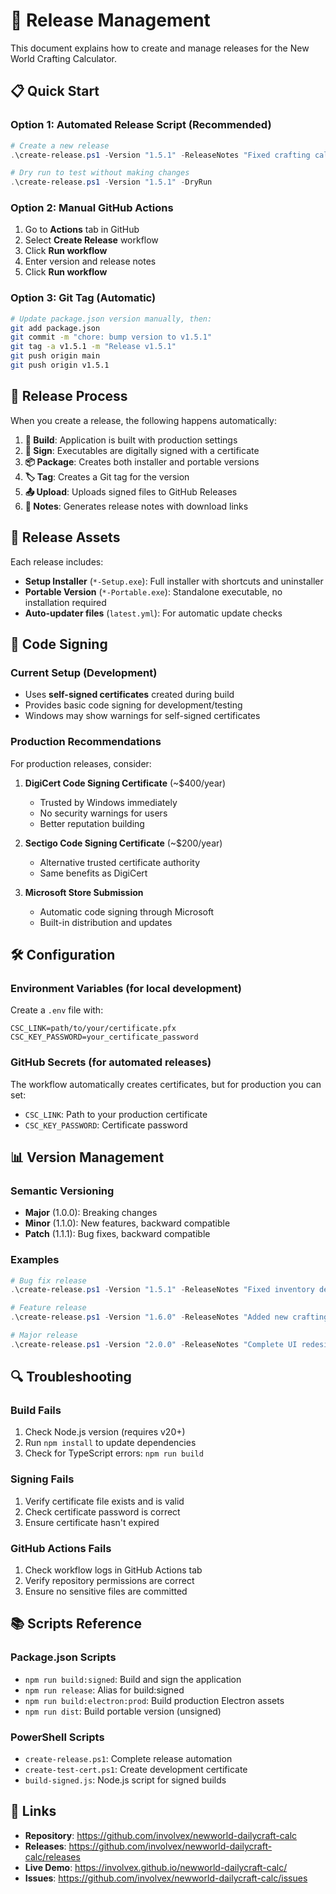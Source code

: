 # 🚀 Release Management

This document explains how to create and manage releases for the New World Crafting Calculator.

## 📋 Quick Start

### Option 1: Automated Release Script (Recommended)

```powershell
# Create a new release
.\create-release.ps1 -Version "1.5.1" -ReleaseNotes "Fixed crafting calculations for new items"

# Dry run to test without making changes
.\create-release.ps1 -Version "1.5.1" -DryRun
```

### Option 2: Manual GitHub Actions

1. Go to **Actions** tab in GitHub
2. Select **Create Release** workflow
3. Click **Run workflow**
4. Enter version and release notes
5. Click **Run workflow**

### Option 3: Git Tag (Automatic)

```bash
# Update package.json version manually, then:
git add package.json
git commit -m "chore: bump version to v1.5.1"
git tag -a v1.5.1 -m "Release v1.5.1"
git push origin main
git push origin v1.5.1
```

## 🔄 Release Process

When you create a release, the following happens automatically:

1. **🔨 Build**: Application is built with production settings
2. **🔐 Sign**: Executables are digitally signed with a certificate
3. **📦 Package**: Creates both installer and portable versions
4. **🏷️ Tag**: Creates a Git tag for the version
5. **📤 Upload**: Uploads signed files to GitHub Releases
6. **📝 Notes**: Generates release notes with download links

## 📁 Release Assets

Each release includes:

- **Setup Installer** (`*-Setup.exe`): Full installer with shortcuts and uninstaller
- **Portable Version** (`*-Portable.exe`): Standalone executable, no installation required
- **Auto-updater files** (`latest.yml`): For automatic update checks

## 🔐 Code Signing

### Current Setup (Development)
- Uses **self-signed certificates** created during build
- Provides basic code signing for development/testing
- Windows may show warnings for self-signed certificates

### Production Recommendations
For production releases, consider:

1. **DigiCert Code Signing Certificate** (~$400/year)
   - Trusted by Windows immediately
   - No security warnings for users
   - Better reputation building

2. **Sectigo Code Signing Certificate** (~$200/year)
   - Alternative trusted certificate authority
   - Same benefits as DigiCert

3. **Microsoft Store Submission**
   - Automatic code signing through Microsoft
   - Built-in distribution and updates

## 🛠️ Configuration

### Environment Variables (for local development)

Create a `.env` file with:
```env
CSC_LINK=path/to/your/certificate.pfx
CSC_KEY_PASSWORD=your_certificate_password
```

### GitHub Secrets (for automated releases)

The workflow automatically creates certificates, but for production you can set:
- `CSC_LINK`: Path to your production certificate
- `CSC_KEY_PASSWORD`: Certificate password

## 📊 Version Management

### Semantic Versioning
- **Major** (1.0.0): Breaking changes
- **Minor** (1.1.0): New features, backward compatible
- **Patch** (1.1.1): Bug fixes, backward compatible

### Examples
```powershell
# Bug fix release
.\create-release.ps1 -Version "1.5.1" -ReleaseNotes "Fixed inventory detection bug"

# Feature release
.\create-release.ps1 -Version "1.6.0" -ReleaseNotes "Added new crafting recipes for Season 5"

# Major release
.\create-release.ps1 -Version "2.0.0" -ReleaseNotes "Complete UI redesign and new features"
```

## 🔍 Troubleshooting

### Build Fails
1. Check Node.js version (requires v20+)
2. Run `npm install` to update dependencies
3. Check for TypeScript errors: `npm run build`

### Signing Fails
1. Verify certificate file exists and is valid
2. Check certificate password is correct
3. Ensure certificate hasn't expired

### GitHub Actions Fails
1. Check workflow logs in GitHub Actions tab
2. Verify repository permissions are correct
3. Ensure no sensitive files are committed

## 📚 Scripts Reference

### Package.json Scripts
- `npm run build:signed`: Build and sign the application
- `npm run release`: Alias for build:signed
- `npm run build:electron:prod`: Build production Electron assets
- `npm run dist`: Build portable version (unsigned)

### PowerShell Scripts
- `create-release.ps1`: Complete release automation
- `create-test-cert.ps1`: Create development certificate
- `build-signed.js`: Node.js script for signed builds

## 🔗 Links

- **Repository**: https://github.com/involvex/newworld-dailycraft-calc
- **Releases**: https://github.com/involvex/newworld-dailycraft-calc/releases
- **Live Demo**: https://involvex.github.io/newworld-dailycraft-calc/
- **Issues**: https://github.com/involvex/newworld-dailycraft-calc/issues
